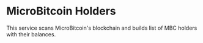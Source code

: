 # MicroBitcoin Holders

This service scans MicroBitcoin's blockchain and builds list of MBC holders with their balances.
